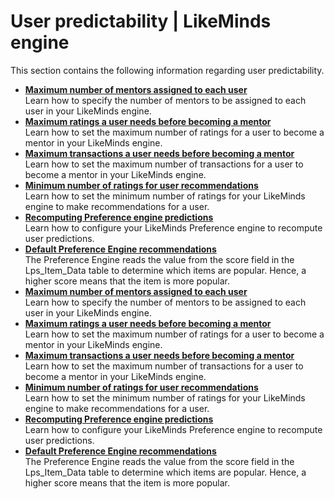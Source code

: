 # User predictability \| LikeMinds engine

This section contains the following information regarding user predictability.

-   **[Maximum number of mentors assigned to each user](../pzn/pzn_max_mentors_per_user.md)**  
Learn how to specify the number of mentors to be assigned to each user in your LikeMinds engine.
-   **[Maximum ratings a user needs before becoming a mentor](../pzn/pzn_max_ratings_become_mentor.md)**  
Learn how to set the maximum number of ratings for a user to become a mentor in your LikeMinds engine.
-   **[Maximum transactions a user needs before becoming a mentor](../pzn/pzn_max_transactions_become_mentor.md)**  
Learn how to set the maximum number of transactions for a user to become a mentor in your LikeMinds engine.
-   **[Minimum number of ratings for user recommendations](../pzn/pzn_minimum_number_ratings.md)**  
Learn how to set the minimum number of ratings for your LikeMinds engine to make recommendations for a user.
-   **[Recomputing Preference engine predictions](../pzn/pzn_recompute_preference_engine_predictions.md)**  
Learn how to configure your LikeMinds Preference engine to recompute user predictions.
-   **[Default Preference Engine recommendations](../pzn/pzn_default_preference_engine.md)**  
The Preference Engine reads the value from the score field in the Lps\_Item\_Data table to determine which items are popular. Hence, a higher score means that the item is more popular.
-   **[Maximum number of mentors assigned to each user](../pzn/pzn_max_mentors_per_user.md)**  
Learn how to specify the number of mentors to be assigned to each user in your LikeMinds engine.
-   **[Maximum ratings a user needs before becoming a mentor](../pzn/pzn_max_ratings_become_mentor.md)**  
Learn how to set the maximum number of ratings for a user to become a mentor in your LikeMinds engine.
-   **[Maximum transactions a user needs before becoming a mentor](../pzn/pzn_max_transactions_become_mentor.md)**  
Learn how to set the maximum number of transactions for a user to become a mentor in your LikeMinds engine.
-   **[Minimum number of ratings for user recommendations](../pzn/pzn_minimum_number_ratings.md)**  
Learn how to set the minimum number of ratings for your LikeMinds engine to make recommendations for a user.
-   **[Recomputing Preference engine predictions](../pzn/pzn_recompute_preference_engine_predictions.md)**  
Learn how to configure your LikeMinds Preference engine to recompute user predictions.
-   **[Default Preference Engine recommendations](../pzn/pzn_default_preference_engine.md)**  
The Preference Engine reads the value from the score field in the Lps\_Item\_Data table to determine which items are popular. Hence, a higher score means that the item is more popular.


